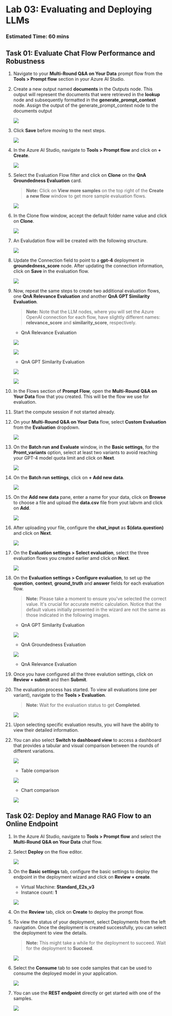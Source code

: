 # Lab 03: Evaluating and Deploying LLMs
### Estimated Time: 60 mins

## Task 01: Evaluate Chat Flow Performance and Robustness

1. Navigate to your **Multi-Round Q&A on Your Data** prompt flow from the **Tools > Prompt flow** section in your Azure AI Studio.

1. Create a new output named **documents** in the Outputs node. This output will represent the documents that were retrieved in the **lookup** node and subsequently formatted in the **generate_prompt_context** node. Assign the output of the generate_prompt_context node to the documents output

   ![](media/new-output-documents.png)

1. Click **Save** before moving to the next steps.

   ![](media/multi-round-save.png)

1. In the Azure AI Studio, navigate to **Tools > Prompt flow** and click on **+ Create**.

   ![](media/+create-prompt-flow.png)

1. Select the Evaluation Flow filter and click on **Clone** on the **QnA Groundedness Evaluation** card.

   >**Note:** Click on **View more samples** on the top right of the **Create a new flow** window to get more sample evaluation flows.

   ![](media/groundedness-evaluation.png)

1. In the Clone flow window, accept the default folder name value and click on **Clone**.

   ![](media/groundedness-evaluation-clone.png)

1. An Evaludation flow will be created with the following structure.

   ![](media/groundedness-flow.png)

1. Update the Connection field to point to a **gpt-4** deployment in **groundedness_score** node. After updating the connection information, click on **Save** in the evaluation flow.

   ![](media/groundedness-score-save.png)

1. Now, repeat the same steps to create two additional evaluation flows, one **QnA Relevance Evaluation** and another **QnA GPT Similarity Evaluation**.

   >**Note:** Note that the LLM nodes, where you will set the Azure OpenAI connection for each flow, have slightly different names: **relevance_score** and **similarity_score**, respectively.

   - QnA Relevance Evaluation

   ![](media/relevance-evaluation.png)

   ![](media/relevance-score.png)
   
   - QnA GPT Similarity Evaluation

   ![](media/similarity-evaluation.png)

   ![](media/similarity-score.png)

1. In the Flows section of **Prompt Flow**, open the **Multi-Round Q&A on Your Data** flow that you created. This will be the flow we use for evaluation.

1. Start the compute session if not started already.

1. On your **Multi-Round Q&A on Your Data** flow, select **Custom Evaluation** from the **Evaluation** dropdown.

   ![](media/custom-evaluation-dropdown.png)

1. On the **Batch run and Evaluate** window, in the **Basic settings**, for the **Promt_variants** option, select at least two variants to avoid reaching your GPT-4 model quota limit and click on **Next**.

   ![](media/custom-evaluation-basic-settings.png)

1. On the **Batch run settings**, click on **+ Add new data**.

   ![](media/custom-evaluation-add-new-data.png)

1. On the **Add new data** pane, enter a name for your data, click on **Browse** to choose a file and upload the **data.csv** file from yout labvm and click on **Add**.

   ![](media/custom-evaluation-add-new-data-01.png)

1. After uploading your file, configure the **chat_input** as **$(data.question)** and click on **Next**.

   ![](media/custom-evaluation-basic-settings-next.png)

1. On the **Evaluation settings > Select evaluation**, select the three evaluation flows you created earlier amd click on **Next**.

   ![](media/custom-evaluation-select-three.png)

1. On the **Evaluation settings > Configure evaluation**, to set up the **question**, **context**, **ground_truth** and **answer** fields for each evaluation flow.

   >**Note:** Please take a moment to ensure you've selected the correct value. It's crucial for accurate metric calculation. Notice that the default values initially presented in the wizard are not the same as those indicated in the following images. 

   - QnA GPT Similarity Evaluation

   ![](media/custom-evaluation-similarity-conifg.png)
  
   - QnA Groundedness Evaluation

   ![](media/custom-evaluation-groundedness-conifg.png)
     
   - QnA Relevance Evaluation

1. Once you have configured all the three evalution settings, click on **Review + submit** and then **Submit**.

1. The evaluation process has started. To view all evaluations (one per variant), navigate to the **Tools > Evaluation**.

   >**Note:** Wait for the evaluation status to get **Completed**.

   ![](media/evaluation-status-complete.png)

1. Upon selecting specific evaluation results, you will have the ability to view their detailed information.

1. You can also select **Switch to dashboard view** to access a dashboard that provides a tabular and visual comparison between the rounds of different variations.

   ![](media/evaluation-switch-dashboard.png)

   - Table comparison

   ![](media/table-comparison.png)
   
   - Chart comparison

   ![](media/chart-comparison.png)

## Task 02: Deploy and Manage RAG Flow to an Online Endpoint

1. In the Azure AI Studio, navigate to **Tools > Prompt flow** and select the **Multi-Round Q&A on Your Data** chat flow.

1. Select **Deploy** on the flow editor.

   ![](media/multi-flow-deploy.png)

1. On the **Basic settings** tab, configure the basic settings to deploy the endpoint in the deployment wizard and click on **Review + create**.

   - Virtual Machine: **Standard_E2s_v3**
   - Instance count: **1**

   ![](media/multi-flow-deploy-basic-settings.png)

1. On the **Review** tab, click on **Create** to deploy the prompt flow.

1. To view the status of your deployment, select Deployments from the left navigation. Once the deployment is created successfully, you can select the deployment to view the details.

   >**Note:** This might take a while for the deployment to succeed. Wait for the deployment to **Succeed**.

   ![](media/endpoint-deployment.png)

1. Select the **Consume** tab to see code samples that can be used to consume the deployed model in your application.

   ![](media/endpoint-deployment-consume.png)

1. You can use the **REST endpoint** directly or get started with one of the samples.

   ![](media/endpoint-deployment-samples.png)


















